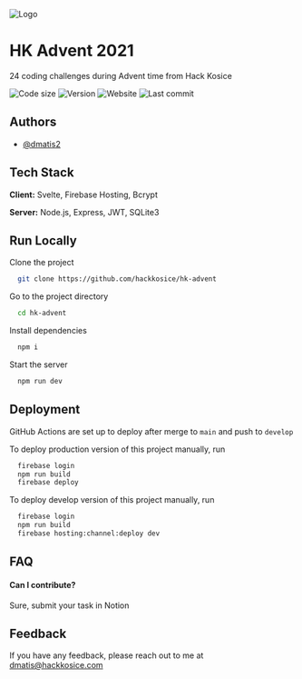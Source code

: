 ![Logo](https://hackkosice.com/images/logo.svg)


# HK Advent 2021

24 coding challenges during Advent time from Hack Kosice

![Code size](https://img.shields.io/github/languages/code-size/hackkosice/hk-advent)
![Version](https://img.shields.io/github/package-json/v/hackkosice/hk-advent)
![Website](https://img.shields.io/website?down_color=red&down_message=offline&up_color=green&up_message=online&url=https%3A%2F%2Fxmas.hackkosice.com)
![Last commit](https://img.shields.io/github/last-commit/hackkosice/hk-advent)

## Authors

- [@dmatis2](https://www.github.com/dmatis2)


## Tech Stack

**Client:** Svelte, Firebase Hosting, Bcrypt

**Server:** Node.js, Express, JWT, SQLite3


## Run Locally

Clone the project

```bash
  git clone https://github.com/hackkosice/hk-advent
```

Go to the project directory

```bash
  cd hk-advent
```

Install dependencies

```bash
  npm i
```

Start the server

```bash
  npm run dev
```


## Deployment

GitHub Actions are set up to deploy after merge to `main` and push to `develop`

To deploy production version of this project manually, run

```bash
  firebase login
  npm run build
  firebase deploy
```

To deploy develop version of this project manually, run

```bash
  firebase login
  npm run build
  firebase hosting:channel:deploy dev
```

## FAQ

#### Can I contribute?

Sure, submit your task in Notion


## Feedback

If you have any feedback, please reach out to me at dmatis@hackkosice.com


